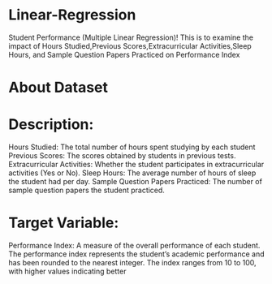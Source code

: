 # Linear-Regression
Student Performance (Multiple Linear Regression)! This is to examine the impact of Hours Studied,Previous Scores,Extracurricular Activities,Sleep Hours, and Sample Question Papers Practiced on Performance Index
# About Dataset
# Description:
Hours Studied: The total number of hours spent studying by each student
Previous Scores: The scores obtained by students in previous tests.
Extracurricular Activities: Whether the student participates in extracurricular activities (Yes
or No).
Sleep Hours: The average number of hours of sleep the student had per day.
Sample Question Papers Practiced: The number of sample question papers the student practiced.

# Target Variable:
Performance Index: A measure of the overall performance of each student. The performance index
represents the student’s academic performance and has been rounded to the nearest integer. The index ranges from 10 to 100, with
higher values indicating better
